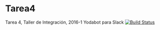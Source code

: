 # Tarea4
Tarea 4, Taller de Integración, 2016-1
Yodabot para Slack
[![Build Status](https://travis-ci.org/criscastillo/Tarea4.svg?branch=master)](https://travis-ci.org/criscastillo/Tarea4)
